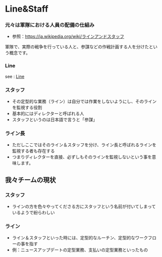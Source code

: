 Line&Staff
================

### 元々は軍隊における人員の配備の仕組み

* 参照：https://ja.wikipedia.org/wiki/ラインアンドスタッフ

軍隊で、実際の戦争を行っている人と、参謀などの作戦計画する人を分けたという概念です。

### Line 
see : [Line](Line)
### スタッフ
- その定型的な業務（ライン）は自分では作業をしないようにし、そのラインを監視する役割
- 基本的にはディレクターと呼ばれる人
- スタッフというのは日本語で言うと「参謀」

### ライン長
- ただしここではそのライン＆スタッフを分け、ライン長と呼ばれるラインを監視する者も存在する
- つまりディレクターを直接、必ずしもそのラインを監視しないという事を意味します。


我々チームの現状
-----
### スタッフ 
- ラインの方を色々やってくださる方にスタッフという名前が付いてしまっているようで紛らわしい

### ライン
- ライン＆スタッフといった時には、定型的なルーチン、定型的なワークフローの事を指す
- 例：ニュースアップデートの定型業務、支払いの定型業務といったもの
